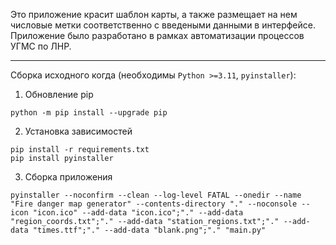 Это приложение красит шаблон карты, а также размещает на нем числовые метки соответственно с введеными данными в интерфейсе.
Приложение было разработано в рамках автоматизации процессов УГМС по ЛНР.

---
Сборка исходного когда (необходимы `Python >=3.11`, `pyinstaller`):
1. Обновление pip
```
python -m pip install --upgrade pip

```
2. Установка зависимостей
```
pip install -r requirements.txt
pip install pyinstaller

```
3. Сборка приложения
```
pyinstaller --noconfirm --clean --log-level FATAL --onedir --name "Fire danger map generator" --contents-directory "." --noconsole --icon "icon.ico" --add-data "icon.ico";"." --add-data "region_coords.txt";"." --add-data "station_regions.txt";"." --add-data "times.ttf";"." --add-data "blank.png";"." "main.py"

```
